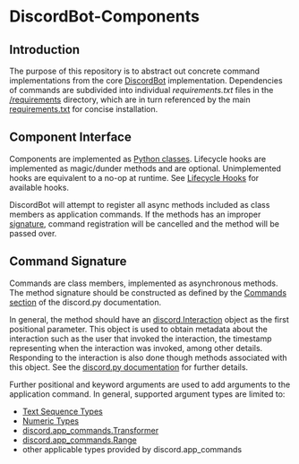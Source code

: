 # DiscordBot-Components

## Introduction
The purpose of this repository is to abstract out concrete command implementations from the core [DiscordBot](https://github.com/natelatchaw/DiscordBot) implementation. Dependencies of commands are subdivided into individual *requirements.txt* files in the [/requirements](https://github.com/natelatchaw/DiscordBot-Components/tree/master/requirements) directory, which are in turn referenced by the main [requirements.txt](https://github.com/natelatchaw/DiscordBot-Components/blob/master/requirements.txt) for concise installation.

## Component Interface
Components are implemented as [Python classes](https://docs.python.org/3/tutorial/classes.html). Lifecycle hooks are implemented as magic/dunder methods and are optional. Unimplemented hooks are equivalent to a no-op at runtime. See [Lifecycle Hooks](https://github.com/natelatchaw/DiscordBot#Lifecycle-Hooks) for available hooks.

DiscordBot will attempt to register all async methods included as class members as application commands. If the methods has an improper [signature](#command-signature), command registration will be cancelled and the method will be passed over.

## Command Signature
Commands are class members, implemented as asynchronous methods. The method signature should be constructed as defined by the [Commands section](https://discordpy.readthedocs.io/en/latest/interactions/api.html#commands) of the discord.py documentation.

In general, the method should have an [discord.Interaction](https://discordpy.readthedocs.io/en/latest/interactions/api.html#interaction) object as the first positional parameter. This object is used to obtain metadata about the interaction such as the user that invoked the interaction, the timestamp representing when the interaction was invoked, among other details. Responding to the interaction is also done though methods associated with this object. See the [discord.py documentation](https://discordpy.readthedocs.io/en/latest) for further details.

Further positional and keyword arguments are used to add arguments to the application command. In general, supported argument types are limited to:
- [Text Sequence Types](https://docs.python.org/3/library/stdtypes.html#text-sequence-type-str)
- [Numeric Types](https://docs.python.org/3/library/stdtypes.html#numeric-types-int-float-complex)
- [discord.app_commands.Transformer](https://discordpy.readthedocs.io/en/latest/interactions/api.html#transformer)
- [discord.app_commands.Range](https://discordpy.readthedocs.io/en/latest/interactions/api.html#range)
- other applicable types provided by discord.app_commands
